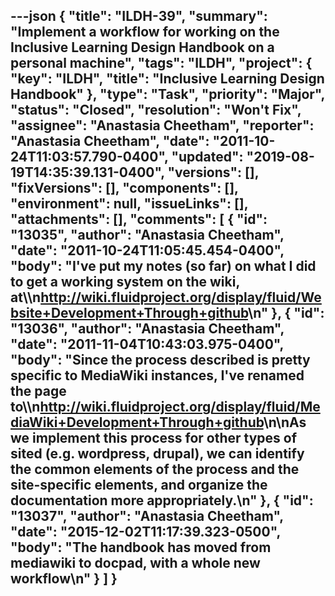 ---json
{
  "title": "ILDH-39",
  "summary": "Implement a workflow for working on the Inclusive Learning Design Handbook on a personal machine",
  "tags": "ILDH",
  "project": {
    "key": "ILDH",
    "title": "Inclusive Learning Design Handbook"
  },
  "type": "Task",
  "priority": "Major",
  "status": "Closed",
  "resolution": "Won't Fix",
  "assignee": "Anastasia Cheetham",
  "reporter": "Anastasia Cheetham",
  "date": "2011-10-24T11:03:57.790-0400",
  "updated": "2019-08-19T14:35:39.131-0400",
  "versions": [],
  "fixVersions": [],
  "components": [],
  "environment": null,
  "issueLinks": [],
  "attachments": [],
  "comments": [
    {
      "id": "13035",
      "author": "Anastasia Cheetham",
      "date": "2011-10-24T11:05:45.454-0400",
      "body": "I've put my notes (so far) on what I did to get a working system on the wiki, at\\\n<http://wiki.fluidproject.org/display/fluid/Website+Development+Through+github>\n"
    },
    {
      "id": "13036",
      "author": "Anastasia Cheetham",
      "date": "2011-11-04T10:43:03.975-0400",
      "body": "Since the process described is pretty specific to MediaWiki instances, I've renamed the page to\\\n<http://wiki.fluidproject.org/display/fluid/MediaWiki+Development+Through+github>\n\nAs we implement this process for other types of sited (e.g. wordpress, drupal), we can identify the common elements of the process and the site-specific elements, and organize the documentation more appropriately.\n"
    },
    {
      "id": "13037",
      "author": "Anastasia Cheetham",
      "date": "2015-12-02T11:17:39.323-0500",
      "body": "The handbook has moved from mediawiki to docpad, with a whole new workflow\n"
    }
  ]
}
---

        